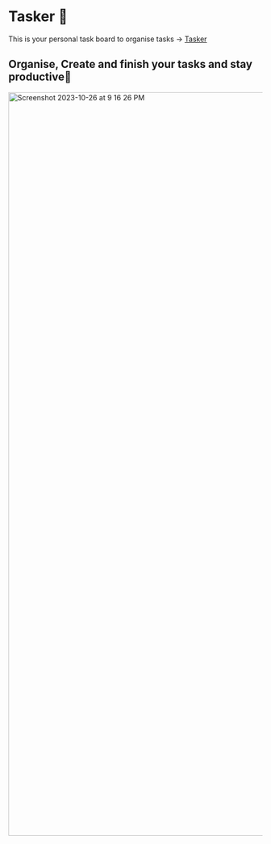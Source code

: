 # Tasker 🐔

This is your personal task board to organise tasks -> <a href="https://tasker-sid2202.vercel.app/"> Tasker</a>

## Organise, Create and finish your tasks and stay productive🌟

<img width="1470" alt="Screenshot 2023-10-26 at 9 16 26 PM" src="https://github.com/Sid2202/Tasker/assets/69642512/4431bc73-5fc9-497a-b996-38a16650c2cb">
